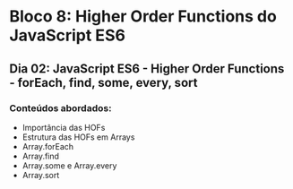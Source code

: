 # Bloco 8: Higher Order Functions do JavaScript ES6
## Dia 02: JavaScript ES6 - Higher Order Functions - forEach, find, some, every, sort
### Conteúdos abordados:

* Importância das HOFs
* Estrutura das HOFs em Arrays
* Array.forEach
* Array.find
* Array.some e Array.every
* Array.sort
